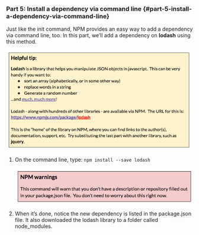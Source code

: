 ### Part 5: Install a dependency via command line {#part-5-install-a-dependency-via-command-line}

Just like the init command, NPM provides an easy way to add a dependency via command line, too. In this part, we’ll add a dependency on **lodash** using this method.

[![](../images/12.png)](https://www.npmjs.com/package/lodash)

1.  On the command line, type: ``npm install --save lodash``

    ![](../images/13.png)

1.  When it’s done, notice the new dependency is listed in the package.json file. It also downloaded the lodash library to a folder called node_modules.
